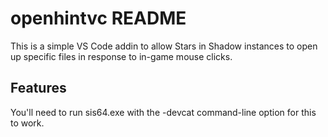 # openhintvc README

This is a simple VS Code addin to allow Stars in Shadow instances to open up specific files in response to in-game mouse clicks.

## Features

You'll need to run sis64.exe with the -devcat command-line option for this to work.

## 
